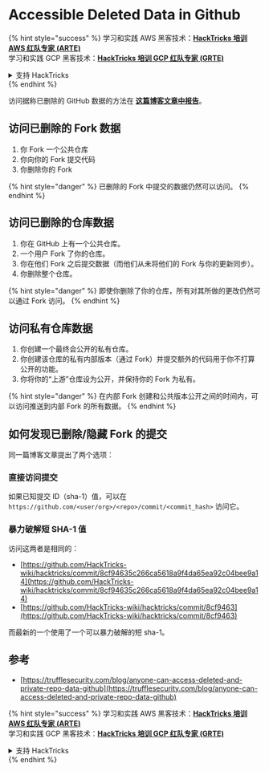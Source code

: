 # Accessible Deleted Data in Github

{% hint style="success" %}
学习和实践 AWS 黑客技术：<img src="../../.gitbook/assets/image (1).png" alt="" data-size="line">[**HackTricks 培训 AWS 红队专家 (ARTE)**](https://training.hacktricks.xyz/courses/arte)<img src="../../.gitbook/assets/image (1).png" alt="" data-size="line">\
学习和实践 GCP 黑客技术：<img src="../../.gitbook/assets/image (2).png" alt="" data-size="line">[**HackTricks 培训 GCP 红队专家 (GRTE)**<img src="../../.gitbook/assets/image (2).png" alt="" data-size="line">](https://training.hacktricks.xyz/courses/grte)

<details>

<summary>支持 HackTricks</summary>

* 查看 [**订阅计划**](https://github.com/sponsors/carlospolop)!
* **加入** 💬 [**Discord 群组**](https://discord.gg/hRep4RUj7f) 或 [**Telegram 群组**](https://t.me/peass) 或 **关注** 我们的 **Twitter** 🐦 [**@hacktricks\_live**](https://twitter.com/hacktricks\_live)**.**
* **通过向** [**HackTricks**](https://github.com/carlospolop/hacktricks) 和 [**HackTricks Cloud**](https://github.com/carlospolop/hacktricks-cloud) GitHub 仓库提交 PR 分享黑客技巧。

</details>
{% endhint %}

访问据称已删除的 GitHub 数据的方法在 [**这篇博客文章中报告**](https://trufflesecurity.com/blog/anyone-can-access-deleted-and-private-repo-data-github)。

## 访问已删除的 Fork 数据

1. 你 Fork 一个公共仓库
2. 你向你的 Fork 提交代码
3. 你删除你的 Fork

{% hint style="danger" %}
已删除的 Fork 中提交的数据仍然可以访问。
{% endhint %}

## 访问已删除的仓库数据

1. 你在 GitHub 上有一个公共仓库。
2. 一个用户 Fork 了你的仓库。
3. 你在他们 Fork 之后提交数据（而他们从未将他们的 Fork 与你的更新同步）。
4. 你删除整个仓库。

{% hint style="danger" %}
即使你删除了你的仓库，所有对其所做的更改仍然可以通过 Fork 访问。
{% endhint %}

## 访问私有仓库数据

1. 你创建一个最终会公开的私有仓库。
2. 你创建该仓库的私有内部版本（通过 Fork）并提交额外的代码用于你不打算公开的功能。
3. 你将你的“上游”仓库设为公开，并保持你的 Fork 为私有。

{% hint style="danger" %}
在内部 Fork 创建和公共版本公开之间的时间内，可以访问推送到内部 Fork 的所有数据。
{% endhint %}

## 如何发现已删除/隐藏 Fork 的提交

同一篇博客文章提出了两个选项：

### 直接访问提交

如果已知提交 ID（sha-1）值，可以在 `https://github.com/<user/org>/<repo>/commit/<commit_hash>` 访问它。

### 暴力破解短 SHA-1 值

访问这两者是相同的：

* [https://github.com/HackTricks-wiki/hacktricks/commit/8cf94635c266ca5618a9f4da65ea92c04bee9a14](https://github.com/HackTricks-wiki/hacktricks/commit/8cf94635c266ca5618a9f4da65ea92c04bee9a14)
* [https://github.com/HackTricks-wiki/hacktricks/commit/8cf9463](https://github.com/HackTricks-wiki/hacktricks/commit/8cf9463)

而最新的一个使用了一个可以暴力破解的短 sha-1。

## 参考

* [https://trufflesecurity.com/blog/anyone-can-access-deleted-and-private-repo-data-github](https://trufflesecurity.com/blog/anyone-can-access-deleted-and-private-repo-data-github)

{% hint style="success" %}
学习和实践 AWS 黑客技术：<img src="../../.gitbook/assets/image (1).png" alt="" data-size="line">[**HackTricks 培训 AWS 红队专家 (ARTE)**](https://training.hacktricks.xyz/courses/arte)<img src="../../.gitbook/assets/image (1).png" alt="" data-size="line">\
学习和实践 GCP 黑客技术：<img src="../../.gitbook/assets/image (2).png" alt="" data-size="line">[**HackTricks 培训 GCP 红队专家 (GRTE)**<img src="../../.gitbook/assets/image (2).png" alt="" data-size="line">](https://training.hacktricks.xyz/courses/grte)

<details>

<summary>支持 HackTricks</summary>

* 查看 [**订阅计划**](https://github.com/sponsors/carlospolop)!
* **加入** 💬 [**Discord 群组**](https://discord.gg/hRep4RUj7f) 或 [**Telegram 群组**](https://t.me/peass) 或 **关注** 我们的 **Twitter** 🐦 [**@hacktricks\_live**](https://twitter.com/hacktricks\_live)**.**
* **通过向** [**HackTricks**](https://github.com/carlospolop/hacktricks) 和 [**HackTricks Cloud**](https://github.com/carlospolop/hacktricks-cloud) GitHub 仓库提交 PR 分享黑客技巧。

</details>
{% endhint %}
